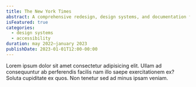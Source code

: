 ```yaml
---
title: The New York Times
abstract: A comprehensive redesign, design systems, and documentation for the internal resources platform of a household name.
isFeatured: true
categories:
  - design systems
  - accessibility
duration: may 2022—january 2023
publishDate: 2023-01-01T12:00-00:00
---
```


Lorem ipsum dolor sit amet consectetur adipisicing elit. Ullam ad consequuntur ab perferendis facilis nam illo saepe exercitationem ex? Soluta cupiditate ex quos. Non tenetur sed ad minus ipsam veniam.
